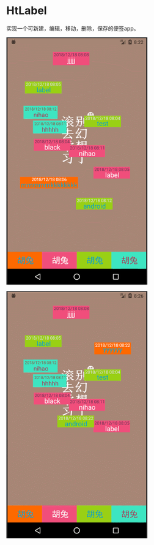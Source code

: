 # HtLabel
实现一个可新建，编辑，移动，删除，保存的便签app。

![新建，移动](https://github.com/jadennn/picture/blob/master/htlabel_add.gif)

![删除，加载](https://github.com/jadennn/picture/blob/master/htlabel_delete.gif)
